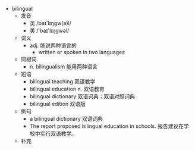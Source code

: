 - bilingual
  - 发音
    - 英 /baɪ'lɪŋgw(ə)l/
    - 美 /'baɪ'lɪŋgwəl/
  - 词义
    - adj. 能说两种语言的
      - written or spoken in two languages
  - 同根词
    - n. bilingualism 能用两种语言
  - 短语
    - bilingual teaching 双语教学
    - bilingual education n. 双语教育
    - bilingual dictionary 双语词典；双语对照词典
    - bilingual edition 双语版
  - 例句
    - a bilingual dictionary 双语词典
    - The report proposed bilingual education in schools. 报告建议在学校中实行双语教学。
  - 补充